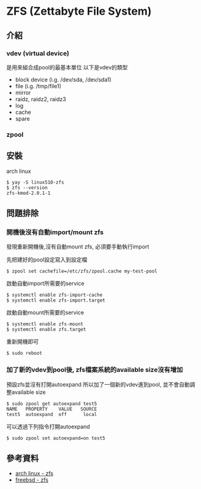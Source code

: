 # ZFS (Zettabyte File System)

## 介紹

### vdev (virtual device)

是用來組合成pool的最基本單位
以下是vdev的類型
* block device (i.g. /dev/sda, /dev/sda1)
* file (i.g. /tmp/file1)
* mirror
* raidz, raidz2, raidz3
* log
* cache
* spare

### zpool


## 安裝

arch linux
```
$ yay -S linux510-zfs
$ zfs --version
zfs-kmod-2.0.1-1
```

## 問題排除

### 開機後沒有自動import/mount zfs

發現重新開機後,沒有自動mount zfs, 必須要手動執行import

先把建好的pool設定寫入到設定檔
```
$ zpool set cachefile=/etc/zfs/zpool.cache my-test-pool
```

啟動自動import所需要的service
```
$ systemctl enable zfs-import-cache
$ systemctl enable zfs-import.target

```

啟動自動mount所需要的service
```
$ systemctl enable zfs-mount
$ systemctl enable zfs.target
```

重新開機即可
```
$ sudo reboot
```

### 加了新的vdev到pool後, zfs檔案系統的available size沒有增加


預設zfs並沒有打開autoexpand
所以加了一個新的vdev進到pool, 並不會自動調整available size
```
$ sudo zpool get autoexpand test5
NAME   PROPERTY    VALUE   SOURCE
test5  autoexpand  off      local
```

可以透過下列指令打開autoexpand
```
$ sudo zpool set autoexpand=on test5
```


## 參考資料

* [arch linux - zfs](https://wiki.archlinux.org/index.php/ZFS)
* [freebsd - zfs](https://www.freebsd.org/doc/zh_TW/books/handbook/zfs.html#zfs-differences)
